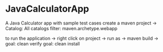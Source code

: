 # JavaCalculatorApp
A Java Calculator app with sample test cases
create a maven project ->
  Catalog: All catalogs
  filter: maven.archetype.webapp
  
to run the application ->
  right click on project -> 
    run as ->  maven build ->
      goal: clean verify
      goal: clean install
